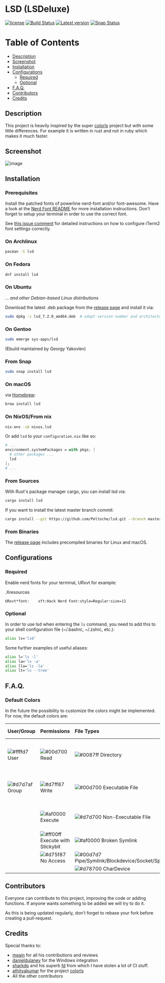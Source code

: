 # LSD (LSDeluxe)

[![license](http://img.shields.io/badge/license-Apache%20v2-orange.svg)](https://raw.githubusercontent.com/Peltoche/ical-rs/master/LICENSE)
[![Build Status](https://travis-ci.org/Peltoche/lsd.svg?branch=master)](https://travis-ci.org/Peltoche/lsd)
[![Latest version](https://img.shields.io/crates/v/lsd.svg)](https://crates.io/crates/lsd)
[![Snap Status](https://build.snapcraft.io/badge/Peltoche/lsd.svg)](https://build.snapcraft.io/user/Peltoche/lsd)

# Table of Contents

- [Description](#description)
- [Screenshot](#screenshot)
- [Installation](#installation)
- [Configurations](#configurations)
  * [Required](#required)
  * [Optional](#optional)
- [F.A.Q.](#faq)
- [Contributors](#contributors)
- [Credits](#credits)

## Description

This project is heavily inspired by the super [colorls](https://github.com/athityakumar/colorls)
project but with some little differences.  For example it is written in rust and not in ruby which makes it much faster.

## Screenshot

![image](https://raw.githubusercontent.com/Peltoche/lsd/assets/screen_lsd.png)

## Installation

### Prerequisites

Install the patched fonts of powerline nerd-font and/or font-awesome. Have a look at the [Nerd Font README](https://github.com/ryanoasis/nerd-fonts/blob/master/readme.md) for more installation instructions. Don't forget to setup your terminal in order to use the correct font.

See [this issue comment](https://github.com/Peltoche/lsd/issues/199#issuecomment-494218334) for detailed instructions on how to configure iTerm2 font settings correctly.

### On Archlinux

```sh
pacman -S lsd
```

### On Fedora

```sh
dnf install lsd
```

### On Ubuntu

_... and other Debian-based Linux distributions_

Download the latest .deb package from the [release page](https://github.com/Peltoche/lsd/releases) and install it via:

```sh
sudo dpkg -i lsd_7.2.0_amd64.deb  # adapt version number and architecture
```

### On Gentoo
```sh
sudo emerge sys-apps/lsd
```
(Ebuild maintained by Georgy Yakovlev)

### From Snap

```sh
sudo snap install lsd
```

### On macOS

via [Homebrew](https://brew.sh/):

```sh
brew install lsd
```

### On NixOS/From nix

```sh
nix-env -iA nixos.lsd
```

Or add `lsd` to your `configuration.nix` like so:

```nix
# ...
environment.systemPackages = with pkgs; [
  # other packages ...
  lsd
];
# ...
```

### From Sources

With Rust's package manager cargo, you can install lsd via:

```sh
cargo install lsd
```

If you want to install the latest master branch commit:
```sh
cargo install --git https://github.com/Peltoche/lsd.git --branch master
```

### From Binaries

The [release page](https://github.com/Peltoche/lsd/releases) includes precompiled binaries for Linux and macOS.


## Configurations

### Required

Enable nerd fonts for your terminal, URxvt for example:

.Xresources
```
URxvt*font:    xft:Hack Nerd Font:style=Regular:size=11
```

### Optional


In order to use lsd when entering the `ls` command, you need to add this to your shell
configuration file  (~/.bashrc, ~/.zshrc, etc.):

  ```sh
  alias ls='lsd'
  ```

Some further examples of useful aliases:

  ```sh
  alias l='ls -l'
  alias la='ls -a'
  alias lla='ls -la'
  alias lt='ls --tree'
  ```

## F.A.Q.

### Default Colors

In the future the possibility to customize the colors might be implemented.
For now, the default colors are:

| User/Group | Permissions | File Types | Last time Modified | File Size |
|:---|:---|:---|:---|:---|
|![#ffffd7](https://placehold.it/17/ffffd7/000000?text=+) User|![#00d700](https://placehold.it/17/00d700/000000?text=+) Read |![#0087ff](https://placehold.it/17/0087ff/000000?text=+) Directory|![#00d700](https://placehold.it/17/00d700/000000?text=+) within the last hour|![#ffffaf](https://placehold.it/17/ffffaf/000000?text=+) Small File|
|![#d7d7af](https://placehold.it/17/d7d7af/000000?text=+) Group|![#d7ff87](https://placehold.it/17/d7ff87/000000?text=+) Write|![#00d700](https://placehold.it/17/00d700/000000?text=+) Executable File|![#00d787](https://placehold.it/17/00d787/000000?text=+) within the last day|![#ffaf87](https://placehold.it/17/ffaf87/000000?text=+) Medium File|
||![#af0000](https://placehold.it/17/af0000/000000?text=+) Execute|![#d7d700](https://placehold.it/17/d7d700/000000?text=+) Non-Executable File|![#00af87](https://placehold.it/17/00af87/000000?text=+) older|![#d78700](https://placehold.it/17/d78700/000000?text=+) Large File|
||![#ff00ff](https://placehold.it/17/ff00ff/000000?text=+) Execute with Stickybit|![#af0000](https://placehold.it/17/af0000/000000?text=+) Broken Symlink||![#ffffff](https://placehold.it/17/ffffff/000000?text=+) Non File|
||![#d75f87](https://placehold.it/17/d75f87/000000?text=+) No Access|![#00d7d7](https://placehold.it/17/00d7d7/000000?text=+) Pipe/Symlink/Blockdevice/Socket/Special|||
|||![#d78700](https://placehold.it/17/d78700/000000?text=+) CharDevice|||



## Contributors

Everyone can contribute to this project, improving the code or adding functions. If anyone wants something to be added we will try to do it.

As this is being updated regularly, don't forget to rebase your fork before creating a pull-request.

## Credits

Special thanks to:

- [meain](https://github.com/meain) for all his contributions and reviews
- [danieldulaney](https://github.com/danieldulaney) for the Windows integration
- [sharkdp](https://github.com/sharkdp) and his superb [fd](https://github.com/sharkdp/fd) from which I have stolen a lot of CI stuff.
- [athityakumar](https://github.com/athityakumar) for the project [colorls](https://github.com/athityakumar/colorls)
- All the other contributors
